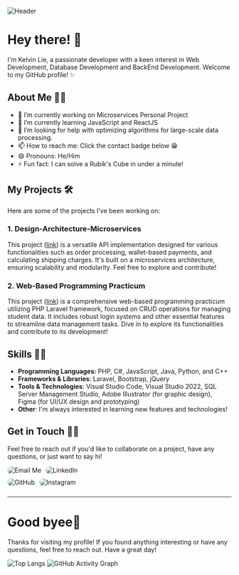![Header](https://imgur.com/x1oLDlI.png)


<!-- <img align="right" alt="Coding" width="400" src="add your link 
  here"> -->

# Hey there! 👋

I'm Kelvin Lie, a passionate developer with a keen interest in Web Development, Database Development and BackEnd Development. Welcome to my GitHub profile! ✨

## About Me 🙋🏻

- 🔭 I’m currently working on Microservices Personal Project
- 🌱 I’m currently learning JavaScript and ReactJS
- 🤔 I’m looking for help with optimizing algorithms for large-scale data processing.
- 📫 How to reach me: Click the contact badge below 😁
- 😄 Pronouns: He/Him
- ⚡ Fun fact: I can solve a Rubik's Cube in under a minute!

## My Projects 🛠️

Here are some of the projects I've been working on:

### 1. Design-Architecture-Microservices

This project ([link](https://github.com/Kleponaeru/Design-Architecture-Microservices)) is a versatile API implementation designed for various functionalities such as order processing, wallet-based payments, and calculating shipping charges. It's built on a microservices architecture, ensuring scalability and modularity. Feel free to explore and contribute!

### 2. Web-Based Programming Practicum

This project ([link](https://github.com/Kleponaeru/Web-Based-Programming-Practicum)) is a comprehensive web-based programming practicum utilizing PHP Laravel framework, focused on CRUD operations for managing student data. It includes robust login systems and other essential features to streamline data management tasks. Dive in to explore its functionalities and contribute to its development!

## Skills 💪🏻

- **Programming Languages:** PHP, C#, JavaScript, Java, Python, and C++
- **Frameworks & Libraries**: Laravel, Bootstrap, jQuery
- **Tools & Technologies**: Visual Studio Code, Visual Studio 2022, SQL Server Management Studio, Adobe Illustrator (for graphic design), Figma (for UI/UX design and prototyping)
- **Other**: I'm always interested in learning new features and technologies!

## Get in Touch 👋🏻

Feel free to reach out if you'd like to collaborate on a project, have any questions, or just want to say hi!

<!-- <h3 align="left">Connect with me:</h3>
<p align="left">
<a href="your link" target="blank"><img align="center" src="https://cdn.jsdelivr.net/npm/simple-icons@3.0.1/icons/twitter.svg" alt="" height="30" width="40" /></a>
<a href="your link" target="blank"><img align="center" src="https://cdn.jsdelivr.net/npm/simple-icons@3.0.1/icons/linkedin.svg" alt="" height="30" width="40" /></a>
<a href="your link" target="blank"><img align="center" src="https://cdn.jsdelivr.net/npm/simple-icons@3.0.1/icons/instagram.svg" alt="" height="30" width="40" /></a>
<a href="your link" target="blank"><img align="center" src="https://cdn.jsdelivr.net/npm/simple-icons@3.0.1/icons/youtube.svg" alt="" height="30" width="40" /></a>
</p> -->
<div style="display: flex; align-items: center;" >
<a href="mailto:kelvinlie08@gmail.com" style="text-decoration:none; margin-bottom:10px;margin-right:10px; display:inline-block;">
    <img src="https://img.shields.io/badge/Email-Kelvinlie08-D14836?style=for-the-badge&logo=gmail&logoColor=white&labelColor=black&color=darkred&maxAge=2592000&maxAge=2592000&longCache=true&logoWidth=30&logoHeight=30" alt="Email Me" style="border-radius:16px;">
</a>

<a href="https://www.linkedin.com/in/klvnlie08/" style="text-decoration:none;margin-bottom:10px;display:inline-block;">
    <img src="https://img.shields.io/badge/LinkedIn-Connect-blue?style=for-the-badge&logo=linkedin&logoColor=white&labelColor=black&color=blue&maxAge=2592000&maxAge=2592000&longCache=true&logoWidth=30&logoHeight=30" alt="LinkedIn" style="border-radius:16px;">
</a>
</div>
<div style="display: flex; align-items: center;">
<a href="https://github.com/Kleponaeru" style="text-decoration:none;margin-bottom:10px;margin-right:10px; display:inline-block;">
    <img src="https://img.shields.io/badge/GitHub-Kleponaeru-black?style=for-the-badge&logo=github" alt="GitHub" style="border-radius:20px;">
</a>

<a href="https://www.instagram.com/klvnlie_/" style="text-decoration:none;display:inline-block; margin-bottom: 10px">
    <img src="https://img.shields.io/badge/Instagram-klvnlie__-purple?style=for-the-badge&logo=instagram" alt="Instagram" style="border-radius:20px;">
</a>
</div>
<hr>

# Good byee👋
Thanks for visiting my profile! If you found anything interesting or have any questions, feel free to reach out. Have a great day!

<!--![Kelvin's GitHub stats](https://github-readme-stats.vercel.app/api?username=kleponaeru&show_icons=true&theme=radical)-->

![Top Langs](https://github-readme-stats.vercel.app/api/top-langs/?username=Kleponaeru&hide=css,scss,html&theme=dark)
![GitHub Activity Graph](https://github-readme-activity-graph.cyclic.app/graph?username=Kleponaeru&bg_color=black&color=00ff00&line=00ff00&point=ff0000)


